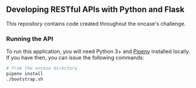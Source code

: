 ## Developing RESTful APIs with Python and Flask

This repository contains code created throughout the oncase's challenge.

### Running the API

To run this application, you will need Python 3+ and [Pipenv](https://pipenv.readthedocs.io/en/latest/) installed locally. If you have then, you can issue the following commands:

```bash
# from the oncase directory
pipenv install
./bootstrap.sh
```
